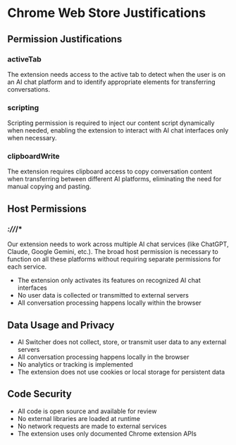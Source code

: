 # Chrome Web Store Justifications

## Permission Justifications

### activeTab
The extension needs access to the active tab to detect when the user is on an AI chat platform and to identify appropriate elements for transferring conversations.

### scripting
Scripting permission is required to inject our content script dynamically when needed, enabling the extension to interact with AI chat interfaces only when necessary.

### clipboardWrite
The extension requires clipboard access to copy conversation content when transferring between different AI platforms, eliminating the need for manual copying and pasting.

## Host Permissions

### *://*/*
Our extension needs to work across multiple AI chat services (like ChatGPT, Claude, Google Gemini, etc.). The broad host permission is necessary to function on all these platforms without requiring separate permissions for each service.
- The extension only activates its features on recognized AI chat interfaces
- No user data is collected or transmitted to external servers
- All conversation processing happens locally within the browser

## Data Usage and Privacy
- AI Switcher does not collect, store, or transmit user data to any external servers
- All conversation processing happens locally in the browser
- No analytics or tracking is implemented
- The extension does not use cookies or local storage for persistent data

## Code Security
- All code is open source and available for review
- No external libraries are loaded at runtime
- No network requests are made to external services
- The extension uses only documented Chrome extension APIs